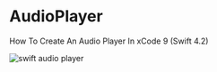 # AudioPlayer
How To Create An Audio Player In xCode 9 (Swift 4.2)

![swift audio player](https://i.ibb.co/QpFwCzh/Screen-Shot-2018-12-08-at-23-49-38.png)
